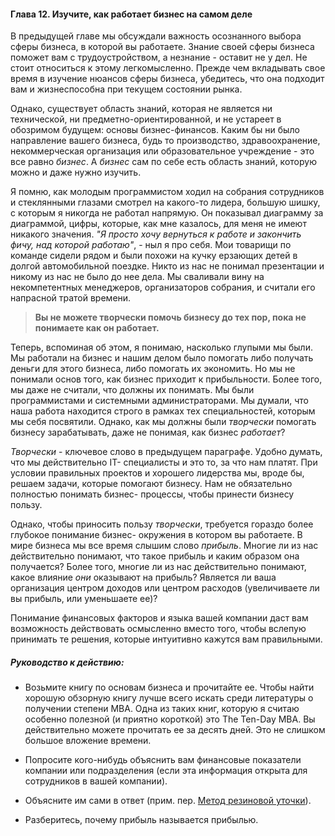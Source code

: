 #### Глава 12. Изучите, как работает бизнес на самом деле

В предыдущей главе мы обсуждали важность осознанного выбора сферы бизнеса, в которой вы работаете.
Знание своей сферы бизнеса поможет вам с трудоустройством, а незнание - оставит не у дел. Не стоит
относиться к этому легкомысленно. Прежде чем вкладывать свое время в изучение нюансов сферы бизнеса,
убедитесь, что она подходит вам и жизнеспособна при текущем состоянии рынка.

Однако, существует область знаний, которая не является ни технической, ни предметно-ориентированной,
и не устареет в обозримом будущем: основы бизнес-финансов. Каким бы ни было направление вашего
бизнеса, будь то производство, здравоохранение, некоммерческая организация или образовательное
учреждение - это все равно _бизнес_. А _бизнес_ сам по себе есть область знаний, которую можно и даже
нужно изучить.

<habracut />

Я помню, как молодым программистом ходил на собрания сотрудников и стеклянными глазами смотрел на
какого-то лидера, большую шишку, с которым я никогда не работал напрямую. Он показывал диаграмму за
диаграммой, цифры, которые, как мне казалось, для меня не имеют никакого значения.
_"Я просто хочу вернуться к работе и закончить фичу, над которой работаю"_, - ныл я про себя.
Мои товарищи по команде сидели рядом и были похожи на кучку ерзающих детей в долгой автомобильной
поездке. Никто из нас не понимал презентации и никому из нас не было до нее дела. Мы сваливали вину
на некомпетентных менеджеров, организаторов собрания, и считали его напрасной тратой времени.


> **Вы не можете творчески помочь бизнесу до тех пор, пока не понимаете как он работает.**

Теперь, вспоминая об этом, я понимаю, насколько глупыми мы были. Мы работали на бизнес и нашим делом
было помогать либо получать деньги для этого бизнеса, либо помогать их экономить. Но мы не понимали
основ того, как бизнес приходит к прибыльности. Более того, мы даже не считали, что должны их
понимать. Мы были программистами и системными администраторами. Мы думали, что наша работа находится
строго в рамках тех специальностей, которым мы себя посвятили. Однако, как мы должны были
_творчески_ помогать бизнесу зарабатывать, даже не понимая, как бизнес _работает_?

_Творчески_ - ключевое слово в предыдущем параграфе. Удобно думать, что мы действительно IT-
специалисты и это то, за что нам платят. При условии правильных проектов и хорошего лидерства мы,
вроде бы, решаем задачи, которые помогают бизнесу. Нам не обязательно полностью понимать бизнес-
процессы, чтобы принести бизнесу пользу.

Однако, чтобы приносить пользу _творчески_, требуется гораздо более глубокое понимание бизнес-
окружения в котором вы работаете. В мире бизнеса мы все время слышим слово _прибыль_. Многие ли из
нас действительно понимают, что такое прибыль и каким образом она получается? Более того, многие ли
из нас действительно понимают, какое влияние _они_ оказывают на прибыль? Является ли ваша
организация центром доходов или центром расходов (увеличиваете ли вы прибыль, или уменьшаете ее)?

Понимание финансовых факторов и языка вашей компании даст вам возможность действовать осмысленно
вместо того, чтобы вслепую принимать те решения, которые интуитивно кажутся вам правильными.


##### Руководство к действию:

* Возьмите книгу по основам бизнеса и прочитайте ее. Чтобы найти хорошую обзорную книгу лучше всего
  искать среди литературы о получении степени MBA. Одна из таких книг, которую я считаю особенно
  полезной (и приятно короткой) это The Ten-Day MBA. Вы действительно можете прочитать ее за десять
  дней. Это не слишком большое вложение времени.

* Попросите кого-нибудь объяснить вам финансовые показатели компании или подразделения (если эта
  информация открыта для сотрудников в вашей компании).

* Объясните им сами в ответ (прим. пер. [Метод резиновой уточки](http://ru.wikipedia.org/wiki/%D0%9C%D0%B5%D1%82%D0%BE%D0%B4_%D1%83%D1%82%D1%91%D0%BD%D0%BA%D0%B0)).

* Разберитесь, почему прибыль называется прибылью.
